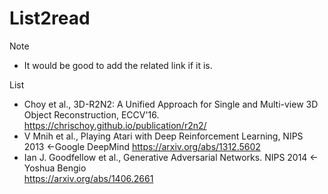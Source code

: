 # List2read

Note
- It would be good to add the related link if it is. 

List
- Choy et al., 3D-R2N2: A Unified Approach for Single and Multi-view 3D Object Reconstruction, ECCV'16.
	https://chrischoy.github.io/publication/r2n2/
- V Mnih et al., Playing Atari with Deep Reinforcement Learning, NIPS 2013 <-Google DeepMind
 	https://arxiv.org/abs/1312.5602
- Ian J. Goodfellow et al., Generative Adversarial Networks. NIPS 2014 <- Yoshua Bengio<br>
	https://arxiv.org/abs/1406.2661
